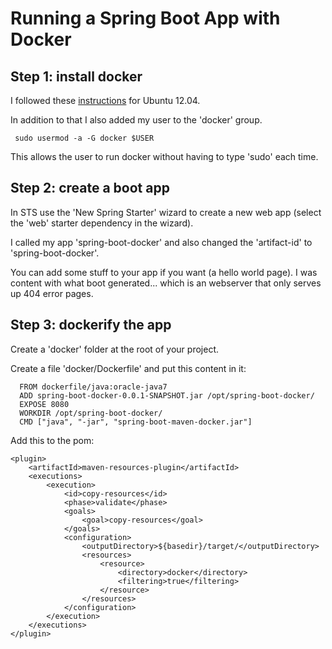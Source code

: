 Running a Spring Boot App with Docker
=====================================

Step 1: install docker
----------------------

I followed these [instructions](https://docs.docker.com/installation/ubuntulinux/#ubuntu-precise-1204-lts-64-bit) for Ubuntu 12.04.

In addition to that I also added my user to the 'docker' group. 

     sudo usermod -a -G docker $USER

This allows the user to run docker without having to type 'sudo' each time.

Step 2: create a boot app
-------------------------

In STS use the 'New Spring Starter' wizard to create a new web app (select the 'web' starter dependency in the wizard).

I called my app 'spring-boot-docker' and also changed the 'artifact-id' to 'spring-boot-docker'.

You can add some stuff to your app if you want (a hello world page). I was content with what boot generated... which is an webserver that only serves up 404 error pages.

Step 3: dockerify the app
-------------------------

Create a 'docker' folder at the root of your project. 

Create a file 'docker/Dockerfile' and put this content in it:

      FROM dockerfile/java:oracle-java7
      ADD spring-boot-docker-0.0.1-SNAPSHOT.jar /opt/spring-boot-docker/
      EXPOSE 8080
      WORKDIR /opt/spring-boot-docker/
      CMD ["java", "-jar", "spring-boot-maven-docker.jar"]

Add this to the pom:

    <plugin>
        <artifactId>maven-resources-plugin</artifactId>
        <executions>
            <execution>
                <id>copy-resources</id>
                <phase>validate</phase>
                <goals>
                    <goal>copy-resources</goal>
                </goals>
                <configuration>
                    <outputDirectory>${basedir}/target/</outputDirectory>
                    <resources>
                        <resource>
                            <directory>docker</directory>
                            <filtering>true</filtering>
                        </resource>
                    </resources>
                </configuration>
            </execution>
        </executions>
    </plugin>

